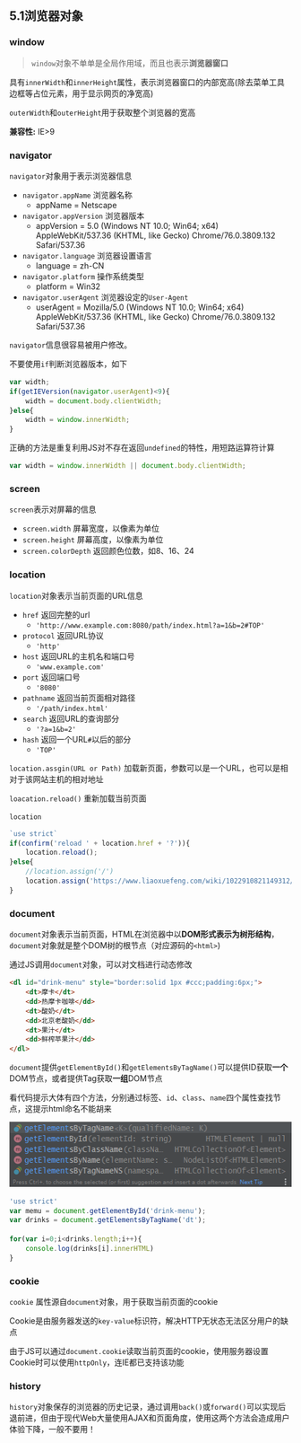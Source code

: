 ## 5.1浏览器对象

### window
> `window`对象不单单是全局作用域，而且也表示**浏览器窗口**

具有`innerWidth`和`innerHeight`属性，表示浏览器窗口的内部宽高(除去菜单工具边框等占位元素，用于显示网页的净宽高)

`outerWidth`和`outerHeight`用于获取整个浏览器的宽高

**兼容性:** IE>9

### navigator
`navigator`对象用于表示浏览器信息
* `navigator.appName` 浏览器名称
    * appName = Netscape
* `navigator.appVersion` 浏览器版本
    * appVersion = 5.0 (Windows NT 10.0; Win64; x64) AppleWebKit/537.36 (KHTML, like Gecko) Chrome/76.0.3809.132 Safari/537.36
* `navigator.language` 浏览器设置语言
    * language = zh-CN
* `navigator.platform` 操作系统类型
    * platform = Win32
* `navigator.userAgent` 浏览器设定的`User-Agent`
    * userAgent = Mozilla/5.0 (Windows NT 10.0; Win64; x64) AppleWebKit/537.36 (KHTML, like Gecko) Chrome/76.0.3809.132 Safari/537.36
   
`navigator`信息很容易被用户修改。

不要使用`if`判断浏览器版本，如下
```javascript
var width;
if(getIEVersion(navigator.userAgent)<9){
    width = document.body.clientWidth;
}else{
    width = window.innerWidth;
}
```
正确的方法是重复利用JS对不存在返回`undefined`的特性，用短路运算符计算
```javascript
var width = window.innerWidth || document.body.clientWidth;
```

### screen
`screen`表示对屏幕的信息
* `screen.width` 屏幕宽度，以像素为单位
* `screen.height` 屏幕高度，以像素为单位
* `screen.colorDepth` 返回颜色位数，如8、16、24

### location

`location`对象表示当前页面的URL信息
* `href` 返回完整的url
    * `'http://www.example.com:8080/path/index.html?a=1&b=2#TOP'`
* `protocol` 返回URL协议
    * `'http'`
* `host` 返回URL的主机名和端口号
    * `'www.example.com'`
* `port` 返回端口号
    * `'8080'`
* `pathname` 返回当前页面相对路径
    * `'/path/index.html'`
* `search` 返回URL的查询部分
    * `'?a=1&b=2'`
* `hash` 返回一个URL`#`以后的部分
    * `'TOP'`

`location.assgin(URL or Path)` 加载新页面，参数可以是一个URL，也可以是相对于该网站主机的相对地址

`loacation.reload()` 重新加载当前页面

`location`
```javascript
`use strict`
if(confirm('reload ' + location.href + '?')){
    location.reload();
}else{
    //location.assign('/')
    location.assign('https://www.liaoxuefeng.com/wiki/1022910821149312/1023022272084160')
}
```

### document
`document`对象表示当前页面，HTML在浏览器中以**DOM形式表示为树形结构**，`document`对象就是整个DOM树的根节点（对应源码的`<html>`)

通过JS调用`document`对象，可以对文档进行动态修改

```html
<dl id="drink-menu" style="border:solid 1px #ccc;padding:6px;">
    <dt>摩卡</dt>
    <dd>热摩卡咖啡</dd>
    <dt>酸奶</dt>
    <dd>北京老酸奶</dd>
    <dt>果汁</dt>
    <dd>鲜榨苹果汁</dd>
</dl>
```
`document`提供`getElementById()`和`getElementsByTagName()`可以提供ID获取**一个**DOM节点，或者提供Tag获取**一组**DOM节点

看代码提示大体有四个方法，分别通过标签、`id`、`class`、`name`四个属性查找节点，这提示html命名不能胡来

![alt](img/getE.png)

```javascript
'use strict'
var memu = document.getElementById('drink-menu');
var drinks = document.getElementsByTagName('dt');

for(var i=0;i<drinks.length;i++){
    console.log(drinks[i].innerHTML)
}
```

### cookie
`cookie` 属性源自`document`对象，用于获取当前页面的cookie

Cookie是由服务器发送的`key-value`标识符，解决HTTP无状态无法区分用户的缺点

由于JS可以通过`document.cookie`读取当前页面的cookie，使用服务器设置Cookie时可以使用`httpOnly`，连IE都已支持该功能

### history
`history`对象保存的浏览器的历史记录，通过调用`back()`或`forward()`可以实现后退前进，但由于现代Web大量使用AJAX和页面角度，使用这两个方法会造成用户体验下降，一般不要用！
